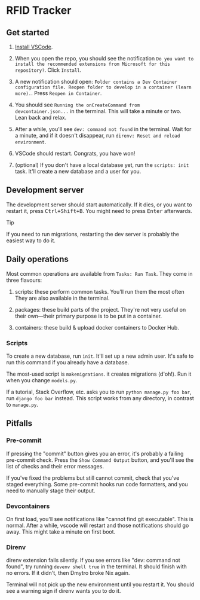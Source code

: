 <!-- markdownlint-disable MD033 -->

# RFID Tracker

## Get started

1. [Install VSCode](https://code.visualstudio.com/).

2. When you open the repo, you should see the notification `Do you
want to install the recommended extensions from Microsoft for this
repository?`. Click `Install`.

3. A new notification should open: `Folder contains a Dev Container
configuration file. Reopen folder to develop in a container (learn
more).`. Press `Reopen in Container`.

4. You should see `Running the onCreateCommand from
devcontainer.json...` in the terminal. This will take a minute or
   two. Lean back and relax.

5. After a while, you'll see `dev: command not found` in the terminal.
   Wait for a minute, and if it doesn't disappear, run `direnv: Reset
and reload environment`.

6. VSCode should restart. Congrats, you have won!

7. (optional) If you don't have a local database yet, run the `scripts:
init` task. It'll create a new database and a user for you.

## Development server

The development server should start automatically. If it dies, or you
want to restart it, press <kbd>Ctrl+Shift+B</kbd>. You might need to
press <kbd>Enter</kbd> afterwards.

> [!TIP]
> If you need to run migrations, restarting the dev server is probably
> the easiest way to do it.

## Daily operations

Most common operations are available from `Tasks: Run Task`. They come in three flavours:

1. scripts: these perform common tasks. You'll run them the most often
   They are also available in the terminal.

2. packages: these build parts of the project. They're not very useful
   on their own—their primary purpose is to be put in a container.

3. containers: these build & upload docker containers to Docker Hub.

### Scripts

To create a new database, run `init`. It'll set up a new admin user.
It's safe to run this command if you already have a database.

The most-used script is `makemigrations`. it creates migrations (d'oh!).
Run it when you change `models.py`.

If a tutorial, Stack Overflow, etc. asks you to run `python manage.py
foo bar`, run `django foo bar` instead. This script works from any
directory, in contrast to `manage.py`.

## Pitfalls

### Pre-commit

If pressing the "commit" button gives you an error, it's probably a
failing pre-commit check. Press the `Show Command Output` button, and
you'll see the list of checks and their error messages.

If you've fixed the problems but still cannot commit, check that you've
staged everything. Some pre-commit hooks run code formatters, and you
need to manually stage their output.

### Devcontainers

On first load, you'll see notifications like "cannot find git
executable". This is normal. After a while, vscode will restart and
those notifications should go away. This might take a minute on first
boot.

### Direnv

direnv extension fails silently. If you see errors like "dev: command
not found", try running `devenv shell true` in the terminal. It should
finish with no errors. If it didn't, then Dmytro broke Nix again.

Terminal will not pick up the new environment until you restart it. You
should see a warning sign if direnv wants you to do it.
